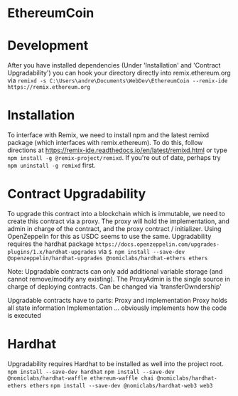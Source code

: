 # EthereumCoin

# Development
After you have installed dependencies (Under 'Installation' and 'Contract Upgradability') you can hook your directory directly into remix.ethereum.org via
`remixd -s C:\Users\andre\Documents\WebDev\EthereumCoin --remix-ide https://remix.ethereum.org`

# Installation
To interface with Remix, we need to install npm and the latest remixd package (which interfaces with remix.ethereum). To do this, follow directions at https://remix-ide.readthedocs.io/en/latest/remixd.html or type
`npm install -g @remix-project/remixd`.  If you're out of date, perhaps try `npm uninstall -g remixd` first.

# Contract Upgradability
To upgrade this contract into a blockchain which is immutable, we need to create this contract via a proxy.  The proxy will hold the implementation, and admin in charge of the contract, and the proxy contract / initializer. Using OpenZeppelin for this as USDC seems to use the same.
Upgradability requires the hardhat package `https://docs.openzeppelin.com/upgrades-plugins/1.x/hardhat-upgrades` via `$ npm install --save-dev @openzeppelin/hardhat-upgrades @nomiclabs/hardhat-ethers ethers`

Note: Upgradable contracts can only add additional variable storage (and cannot remove/modify any existing).
The ProxyAdmin is the single source in charge of deploying contracts.  Can be changed via 'transferOwndership'

Upgradable contracts have to parts: Proxy and implementation
Proxy holds all state information
Implementation ... obviously implements how the code is executed

# Hardhat 
Upgradability requires Hardhat to be installed as well into the project root.
`npm install --save-dev hardhat`
`npm install --save-dev @nomiclabs/hardhat-waffle ethereum-waffle chai @nomiclabs/hardhat-ethers ethers`
`npm install --save-dev @nomiclabs/hardhat-web3 web3`
